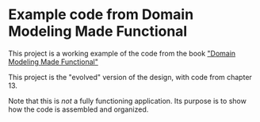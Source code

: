 ﻿# Example code from Domain Modeling Made Functional

This project is a working example of the code from the book ["Domain Modeling Made Functional"](https://pragprog.com/book/swdddf/domain-modeling-made-functional)

This project is the "evolved" version of the design, with code from chapter 13.

Note that this is *not* a fully functioning application.
Its purpose is to show how the code is assembled and organized.

